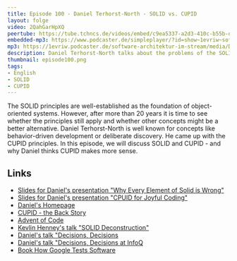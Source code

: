 ```yaml
---
title: Episode 100 - Daniel Terhorst-North - SOLID vs. CUPID
layout: folge
video: 2QahGarHpXQ
peertube: https://tube.tchncs.de/videos/embed/c9ea5337-a2d3-410c-b55b-dcbc86595184
embedded-mp3: https://www.podcaster.de/simpleplayer/?id=show~1evriw~software-architektur-im-stream~pod-f6ca793e985995716c96f97469&v=1643316833
mp3: https://1evriw.podcaster.de/software-architektur-im-stream/media/Daniel_Terhorst-North_-_SOLID_vs-_CUPID.mp3
description: Daniel Terhorst-North talks about the problems of the SOLID principles and the alternative CUPID
thumbnail: episode100.png
tags:
- English
- SOLID
- CUPID
---
```


The SOLID principles are well-established as the foundation of
object-oriented systems. However, after more than 20 years it is time
to see whether the principles still apply and whether other concepts
might be a better alternative. Daniel Terhorst-North is well known for
concepts like behavior-driven development or deliberate discovery. He came
up with the CUPID principles. In this episode, we will discuss SOLID
and CUPID - and why Daniel thinks CUPID makes more sense.

## Links

* [Slides for Daniel's presentation "Why Every Element of Solid is Wrong"](https://speakerdeck.com/tastapod/why-every-element-of-solid-is-wrong)
* [Slides for Daniel's presentation "CPUID for Joyful Coding"](https://speakerdeck.com/tastapod/cupid-for-joyful-coding)
* [Daniel's Homepage](https://dannorth.net/)
* [CUPID - the Back Story](https://dannorth.net/2021/03/16/cupid-the-back-story/)
* [Advent of Code](https://adventofcode.com/)
* [Kevlin Henney's talk "SOLID Deconstruction"](https://vimeo.com/157708450)
* [Daniel's talk "Decisions, Decisions](https://vimeo.com/43536417)
* [Daniel's talk "Decisions, Decisions at InfoQ](https://www.infoq.com/presentations/Decisions-Decisions/)
* [Book How Google Tests Software](https://amzn.to/3rPRVRi)
